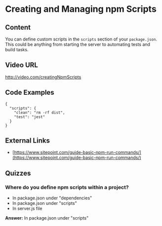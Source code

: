 # Creating and Managing npm Scripts

## Content

You can define custom scripts in the `scripts` section of your `package.json`. This could be anything from starting the server to automating tests and build tasks.

## Video URL

http://video.com/creatingNpmScripts

## Code Examples

```
{
  "scripts": {
    "clean": "rm -rf dist",
    "test": "jest"
  }
}
```

## External Links

- [https://www.sitepoint.com/guide-basic-npm-run-commands/](https://www.sitepoint.com/guide-basic-npm-run-commands/)

## Quizzes

### Where do you define npm scripts within a project?

- In package.json under "dependencies"
- In package.json under "scripts"
- In server.js file

**Answer:** In package.json under "scripts"